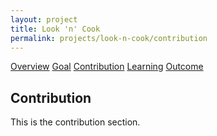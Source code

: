 ```yaml
---
layout: project
title: Look 'n' Cook
permalink: projects/look-n-cook/contribution
---
```


<div class="ui five item menu">
  <a href="/projects/look-n-cook" class="item">Overview</a>
  <a href="/projects/look-n-cook/goals" class="item">Goal</a>
  <a href="/projects/tipcalculator" class="active item">Contribution</a>
  <a href="#learning" class="item">Learning</a>
  <a href="#outcome" class="item">Outcome</a>
</div>

<h2>Contribution</h2>
<p>
This is the contribution section.
</p>
